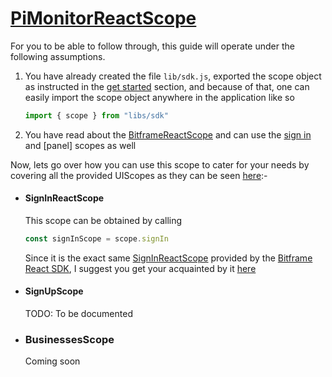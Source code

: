 # [PiMonitorReactScope](../../../../pi-monitor/pi-monitor-sdk/client/react/src/main/kotlin/pimonitor/PiMonitorReactScope.kt)

For you to be able to follow through, this guide will operate under the following assumptions.

1. You have already created the file `lib/sdk.js`, exported the scope object as instructed in the [get started](./ReadMe.md) section, and because of that, one can easily import the scope object
   anywhere in the application like so

    ```typescript
    import { scope } from "libs/sdk"
    ```
1. You have read about the [BitframeReactScope](../../../bitframe/sdk/react/00-BitframeReactScope.md) and can use the [sign in](../../../bitframe/sdk/react/01-SignInReactScope.md) and [panel] scopes
   as well

Now, lets go over how you can use this scope to cater for your needs by covering all the provided UIScopes as they can be
seen [here](../../../../pi-monitor/pi-monitor-sdk/client/react/src/main/kotlin/pimonitor/PiMonitorReactScope.kt):-

- #### SignInReactScope
  This scope can be obtained by calling
  ```typescript
  const signInScope = scope.signIn
  ```
  Since it is the exact same [SignInReactScope](../../../bitframe/sdk/react/SignInReactScope.md) provided by the [Bitframe React SDK](../../../bitframe/sdk/ReadMe.md), I suggest you get your
  acquainted by it [here](../../../bitframe/sdk/react/SignInReactScope.md)

- #### SignUpScope
  TODO: To be documented

- ### BusinessesScope
  Coming soon